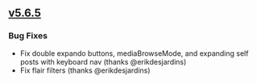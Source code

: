 ## [v5.6.5](https://github.com/honestbleeps/Reddit-Enhancement-Suite/releases/v5.6.5)

### Bug Fixes

- Fix double expando buttons, mediaBrowseMode, and expanding self posts with keyboard nav (thanks @erikdesjardins)
- Fix flair filters (thanks @erikdesjardins)
